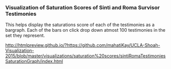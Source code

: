 
### Visualization of Saturation Scores of Sinti and Roma Survisor Testimonies

This helps display the saturations score of each of the testimonies as a bargraph.
Each of the bars on click drop down atmost 100 testimonies in the set they represent. 

http://htmlpreview.github.io/?https://github.com/mahatiKay/UCLA-Shoah-Visualization-2015/blob/master/visualizations/saturation%20scores/sintiRomaTestimoniesSaturationGraph/index.html